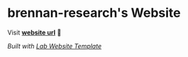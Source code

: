 
# brennan-research's Website

Visit **[website url](#)** 🚀

_Built with [Lab Website Template](https://greene-lab.gitbook.io/lab-website-template-docs)_

